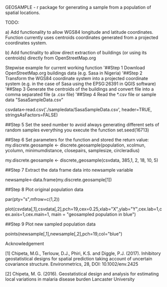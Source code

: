 GEOSAMPLE - r package for generating a sample from a population of spatial locations.

TODO:

a) Add functionality to allow WGS84 longitude and latitude coordinates. Function currently uses centroids coordinates generated from a projected coordinates system.

b) Add functinality to allow direct extraction of buildings (or using its centroids) directly from OpenStreetMap.org


Stepwise example for current working function
'##Step 1 Download OpenStreetMap.org buildings data (e.g. Sasa in Nigeria)
'##Step 2 Transform the WGS84 coordinate system into a projected coordinate system (e.g. in the case of Sasa using the EPSG:26391 in QGIS software)
'##Step 3 Generate the centroids of the buildings and convert file into a comma separated file (a .csv file)
'##Step 4 Read the *.csv file or sample data "SasaSampleData.csv"

csvdata<-read.csv('./sampledata/SasaSampleData.csv', header=TRUE, stringsAsFactors=FALSE)

##Step 5 Set the seed number to avoid always generating different sets of random samples everything you execute the function
set.seed(16713)

##Step 6 Set parameters for the function and stored the return value: my.discrete.geosample <- discrete.geosample(population, xcolmun, ycolumn, minimumdistance, closepairs, samplesize, circleradius)

my.discrete.geosample <- discrete_geosample(csvdata, 385,1, 2, 18, 10,  5)

##Step 7 Extract the data frame data into newsample variable

newsample<-data.frame(my.discrete.geosample[1])

##Step 8 Plot original population data

par(pty="s",mfrow=c(1,2))

plot(csvdata[,1],csvdata[,2],pch=19,cex=0.25,xlab="X",ylab="Y",cex.lab=1,cex.axis=1,cex.main=1, main = "geosampled population in blue")

##Step 9 Plot new sampled population data

points(newsample[,1],newsample[,2],pch=19,col="blue")


Acknowledgement

[1] Chipeta, M.G., Terlouw, D.J., Phiri, K.S. and Diggle, P.J. (2017). Inhibitory
geostatistical designs for spatial prediction taking account of uncertain
covariance structure. Environmetrics, 28, DOI: 10.1002/env.2425

[2] Chipeta, M. G. (2016). Geostatistical design and analysis for estimating local variations in malaria disease burden Lancaster University 
